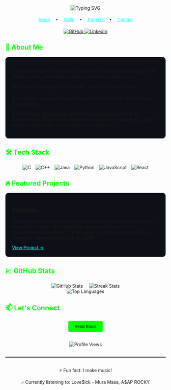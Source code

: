 <div align="center">
  <img src="https://readme-typing-svg.demolab.com?font=Lexend&weight=600&size=26&pause=1000&color=196AFF&center=true&vCenter=true&width=500&lines=Hi+%F0%9F%91%8B%2C+I'm+Nicolas+Cunderlik;Welcome+to+my+GitHub+Profile!" alt="Typing SVG" />
</div>

<!-- Navigation -->
<div align="center" style="margin: 20px 0; font-family: 'Sora', sans-serif;">
  <a href="#about" style="margin: 0 15px; color: #00FFFF;">About</a> •
  <a href="#skills" style="margin: 0 15px; color: #00FFFF;">Skills</a> •
  <a href="#projects" style="margin: 0 15px; color: #00FFFF;">Projects</a> •
  <a href="#contact" style="margin: 0 15px; color: #00FFFF;">Contact</a>
</div>

<!-- Social Badges -->
<div align="center" style="margin-bottom: 20px;">
  <a href="https://github.com/Nicolas-Cunderlik">
    <img src="https://img.shields.io/badge/GitHub-100000?style=for-the-badge&logo=github&logoColor=white" alt="GitHub">
  </a>
  <a href="https://www.linkedin.com/in/nicolascunderlik">
    <img src="https://img.shields.io/badge/LinkedIn-0077B5?style=for-the-badge&logo=linkedin&logoColor=white" alt="LinkedIn">
  </a>
</div>

<!-- About Section -->
<h2 id="about" style="color: #00FF00;">🚀 About Me</h2>
<div style="background-color: #0d1117; padding: 20px; border-radius: 10px; border: 1px solid #30363d;">
  <p>I'm a passionate CS student at Carleton University specializing in the AI/ML stream. Love building things that make a difference!</p>
  <p>💻 Currently working on: Spotistats, Anatomics, and school!</p>
  <p>🌱 Learning: Trying to enhance my proficiency in front-end APIs and frameworks.</p>
  <p>🎯 2025 Goals: My main goals for this year are to enhance my programming skills in front-end technologies and databases. I plan to enhance these skills by creating a web portfolio.</p>
</div>

<!-- Skills Section -->
<h2 id="skills" style="color: #00FF00;">🛠️ Tech Stack</h2>
<div style="display: flex; justify-content: center; flex-wrap: wrap; gap: 15px;">
  <img src="https://img.shields.io/badge/C-A8B9CC?style=for-the-badge&logo=c&logoColor=white" alt="C">
  <img src="https://img.shields.io/badge/C++-00599C?style=for-the-badge&logo=c%2B%2B&logoColor=white" alt="C++">
  <img src="https://img.shields.io/badge/Java-007396?style=for-the-badge&logo=java&logoColor=white" alt="Java">
  <img src="https://img.shields.io/badge/Python-3776AB?style=for-the-badge&logo=python&logoColor=white" alt="Python">
  <img src="https://img.shields.io/badge/JavaScript-F7DF1E?style=for-the-badge&logo=javascript&logoColor=black" alt="JavaScript">
  <img src="https://img.shields.io/badge/React-20232A?style=for-the-badge&logo=react&logoColor=61DAFB" alt="React">
</div>

<!-- Projects Section -->
<h2 id="projects" style="color: #00FF00;">🔥 Featured Projects</h2>
<div style="display: grid; justify-content: center; grid-template-columns: repeat(auto-fit, minmax(300px, 1fr)); gap: 20px;">
  <div style="background-color: #0d1117; padding: 20px; border-radius: 10px; border: 1px solid #30363d;">
    <h3>Spotistats</h3>
    <p>Ever heard your favourite song and wondered how you could make a beat with a similar vibe? Spotistats gets you instant chord progression suggestions to match your currently listening song so you never experience beat block again!</p>
    <a href="#" style="color: #00FFFF;">View Project →</a>
  </div>
  <!-- Add more project cards -->
</div>

<!-- GitHub Stats -->
<h2 style="color: #00FF00;">📈 GitHub Stats</h2>
<div style="display: flex; justify-content: center; gap: 20px;">
  <img src="https://github-readme-stats.vercel.app/api?username=Nicolas-Cunderlik&show_icons=true&theme=dark" alt="GitHub Stats">
  <img src="https://github-readme-streak-stats.herokuapp.com/?user=Nicolas-Cunderlik&theme=dark" alt="Streak Stats">
</div>
<div align="center">
  <img src="https://github-readme-stats.vercel.app/api/top-langs/?username=Nicolas-Cunderlik&layout=compact&theme=dark" alt="Top Languages">
</div>

<!-- Contact Section -->
<h2 id="contact" style="color: #00FF00;">📫 Let's Connect</h2>
<div align="center" style="margin: 20px 0;">
  <a href="mailto:nicolas7cunderlik@gmail.com" style="text-decoration: none;">
    <button style="background-color: #00FF00; color: black; padding: 10px 20px; border: none; border-radius: 5px; cursor: pointer;">Send Email</button>
  </a>
</div>

<div align="center" style="margin-top: 30px;">
  <img src="https://komarev.com/ghpvc/?username=Nicolas-Cunderlik&style=flat-square&color=00FF00" alt="Profile Views">
</div>

<hr style="border: 0.5px solid #30363d; margin: 30px 0;">

<div align="center">
  <p>⚡ Fun fact: I make music!</p>
  <p>🎶 Currently listening to: Love$ick - Mura Masa, A$AP ROCKY</p>
</div>
